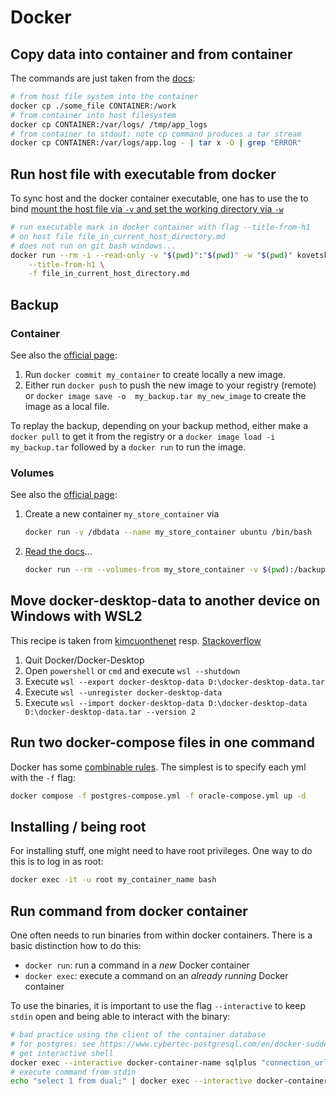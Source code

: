# Docker

## Copy data into container and from container

The commands are just taken from the [docs](https://docs.docker.com/engine/reference/commandline/cp/):

```bash
# from host file system into the container
docker cp ./some_file CONTAINER:/work
# from container into host filesystem
docker cp CONTAINER:/var/logs/ /tmp/app_logs
# from container to stdout; note cp command produces a tar stream
docker cp CONTAINER:/var/logs/app.log - | tar x -O | grep "ERROR"
```

## Run host file with executable from docker

To sync host and the docker container executable, one has to use the to bind [mount the host file via `-v` and set the working directory via `-w`](https://docs.docker.com/engine/reference/commandline/run/#volume)

```bash
# run executable mark in docker container with flag --title-from-h1
# on host file file_in_current_host_directory.md
# does not run on git bash windows...
docker run --rm -i --read-only -v "$(pwd)":"$(pwd)" -w "$(pwd)" kovetskiy/mark:latest mark \
    --title-from-h1 \
    -f file_in_current_host_directory.md
```

## Backup

### Container

See also the [official page](https://docs.docker.com/desktop/backup-and-restore/):

1. Run `docker commit my_container` to create locally a new image.
2. Either run `docker push` to push the new image to your registry (remote) or `docker image save -o  my_backup.tar my_new_image` to create the image as a local file.

To replay the backup, depending on your backup method, either make a `docker pull` to get it from the registry or a `docker image load -i my_backup.tar` followed by a `docker run` to run the image.

### Volumes

See also the [official page](https://docs.docker.com/storage/volumes/#back-up-restore-or-migrate-data-volumes/):

1. Create a new container `my_store_container` via

    ```bash
    docker run -v /dbdata --name my_store_container ubuntu /bin/bash
    ```

2. [Read the docs](https://docs.docker.com/storage/volumes/#back-up-restore-or-migrate-data-volumes/)...

    ```bash
    docker run --rm --volumes-from my_store_container -v $(pwd):/backup ubuntu tar cvf /backup/backup.tar /dbdata
    ```

## Move docker-desktop-data to another device on Windows with WSL2

This recipe is taken from [kimcuonthenet](https://dev.to/kimcuonthenet/move-docker-desktop-data-distro-out-of-system-drive-4cg2) resp. [Stackoverflow](https://stackoverflow.com/questions/40465979/change-docker-native-images-location-on-windows-10-pro)

1. Quit Docker/Docker-Desktop
2. Open `powershell` or `cmd` and execute `wsl --shutdown`
3. Execute `wsl --export docker-desktop-data D:\docker-desktop-data.tar`
4. Execute `wsl --unregister docker-desktop-data`
5. Execute `wsl --import docker-desktop-data D:\docker-desktop-data D:\docker-desktop-data.tar --version 2`

## Run two docker-compose files in one command

Docker has some [combinable rules](https://docs.docker.com/compose/extends/). The simplest is to specify each yml with the `-f` flag:

```bash
docker compose -f postgres-compose.yml -f oracle-compose.yml up -d
```

## Installing / being root

For installing stuff, one might need to have root privileges. One way to do this is to log in as root:

```bash
docker exec -it -u root my_container_name bash
```

## Run command from docker container

One often needs to run binaries from within docker containers.
There is a basic distinction how to do this:

- `docker run`: run a command in a *new* Docker container
- `docker exec`: execute a command on an *already running* Docker container

To use the binaries, it is important to use the flag `--interactive` to keep `stdin` open and being able to interact with the binary:

```bash
# bad practice using the client of the container database
# for postgres: see https://www.cybertec-postgresql.com/en/docker-sudden-death-for-postgresql/
# get interactive shell
docker exec --interactive docker-container-name sqlplus "connection_url"
# execute command from stdin
echo "select 1 from dual;" | docker exec --interactive docker-container-name sqlplus "connection_url"
```
